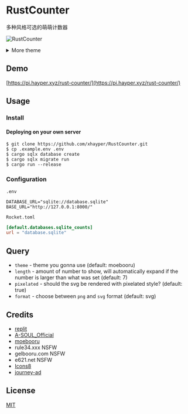 # RustCounter

多种风格可选的萌萌计数器

![RustCounter](https://pi.hayper.xyz/rust-counter/count/RustCounter.github?format=png)

<details>
<summary>More theme</summary>

##### asoul

![asoul](https://pi.hayper.xyz/rust-counter/number/1234567890?theme=asoul&format=png)

##### moebooru

![moebooru](https://pi.hayper.xyz/rust-counter/number/1234567890?theme=moebooru&format=png)

##### rule34

![Rule34](https://pi.hayper.xyz/rust-counter/number/1234567890?theme=rule34)

##### gelbooru

![Gelbooru](https://pi.hayper.xyz/rust-counter/number/1234567890?theme=gelbooru&format=png)

##### e621

![e621](https://pi.hayper.xyz/rust-counter/number/1234567890?theme=e621&format=png)

  <details>
    <summary>NSFW</summary>

##### moebooru-h

##### gelbooru-h

  </details>
</details>

## Demo

[https://pi.hayper.xyz/rust-counter/](https://pi.hayper.xyz/rust-counter/)

## Usage

### Install

#### Deploying on your own server

```shell
$ git clone https://github.com/xhayper/RustCounter.git
$ cp .example.env .env
$ cargo sqlx database create
$ cargo sqlx migrate run
$ cargo run --release
```

### Configuration

`.env`
```
DATABASE_URL="sqlite://database.sqlite"
BASE_URL="http://127.0.0.1:8000/"
```

`Rocket.toml`

```toml
[default.databases.sqlite_counts]
url = "database.sqlite"
```


## Query

- `theme` - theme you gonna use (default: moebooru)
- `length` - amount of number to show, will automatically expand  if the number is larger than what was set (default: 7)
- `pixelated` - should the svg be rendered with pixelated style? (default: true)
- `format` - choose between `png` and `svg` format (default: svg)

## Credits

- [replit](https://replit.com/)
- [A-SOUL_Official](https://space.bilibili.com/703007996)
- [moebooru](https://github.com/moebooru/moebooru)
- rule34.xxx NSFW
- gelbooru.com NSFW
- e621.net NSFW
- [Icons8](https://icons8.com/icons/set/star)
- [journey-ad](https://github.com/journey-ad/)

## License

[MIT](LICENSE)
